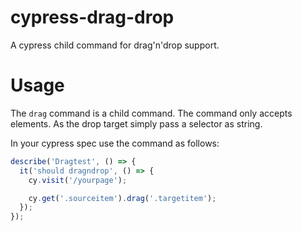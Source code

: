 # cypress-drag-drop
A cypress child command for drag'n'drop support.

# Usage

The `drag` command is a child command.
The command only accepts elements.
As the drop target simply pass a selector as string.

In your cypress spec use the command as follows:

``` javascript
describe('Dragtest', () => {
  it('should dragndrop', () => {
    cy.visit('/yourpage');

    cy.get('.sourceitem').drag('.targetitem');
  });
});
```
